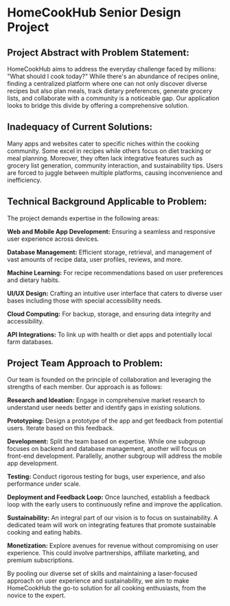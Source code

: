 # HomeCookHub Senior Design Project

## Project Abstract with Problem Statement:

HomeCookHub aims to address the everyday challenge faced by millions: "What should I cook today?" While there's an abundance of recipes online, finding a centralized platform where one can not only discover diverse recipes but also plan meals, track dietary preferences, generate grocery lists, and collaborate with a community is a noticeable gap. Our application looks to bridge this divide by offering a comprehensive solution.

## Inadequacy of Current Solutions:

Many apps and websites cater to specific niches within the cooking community. Some excel in recipes while others focus on diet tracking or meal planning. Moreover, they often lack integrative features such as grocery list generation, community interaction, and sustainability tips. Users are forced to juggle between multiple platforms, causing inconvenience and inefficiency.

## Technical Background Applicable to Problem:

The project demands expertise in the following areas:

**Web and Mobile App Development:** Ensuring a seamless and responsive user experience across devices.

**Database Management:** Efficient storage, retrieval, and management of vast amounts of recipe data, user profiles, reviews, and more.

**Machine Learning:** For recipe recommendations based on user preferences and dietary habits.

**UI/UX Design:** Crafting an intuitive user interface that caters to diverse user bases including those with special accessibility needs.

**Cloud Computing:** For backup, storage, and ensuring data integrity and accessibility.

**API Integrations:** To link up with health or diet apps and potentially local farm databases.

## Project Team Approach to Problem:

Our team is founded on the principle of collaboration and leveraging the strengths of each member. Our approach is as follows:

**Research and Ideation:** Engage in comprehensive market research to understand user needs better and identify gaps in existing solutions.

**Prototyping:** Design a prototype of the app and get feedback from potential users. Iterate based on this feedback.

**Development:** Split the team based on expertise. While one subgroup focuses on backend and database management, another will focus on front-end development. Parallelly, another subgroup will address the mobile app development.

**Testing:** Conduct rigorous testing for bugs, user experience, and also performance under scale.

**Deployment and Feedback Loop:** Once launched, establish a feedback loop with the early users to continuously refine and improve the application.

**Sustainability:** An integral part of our vision is to focus on sustainability. A dedicated team will work on integrating features that promote sustainable cooking and eating habits.

**Monetization:** Explore avenues for revenue without compromising on user experience. This could involve partnerships, affiliate marketing, and premium subscriptions.

By pooling our diverse set of skills and maintaining a laser-focused approach on user experience and sustainability, we aim to make HomeCookHub the go-to solution for all cooking enthusiasts, from the novice to the expert.
